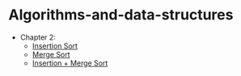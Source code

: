 # Algorithms-and-data-structures

* Chapter 2:
	* [Insertion Sort](./Chapter-2/01-Insertion-Sort.ipynb)
	* [Merge Sort](./Chapter-2/02-Merge-Sort.ipynb)
	* [Insertion + Merge Sort](./Chapter-2/03-Merge-Insertion-Sort.ipynb)
